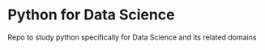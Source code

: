# Python for Data Science
Repo to study python specifically for Data Science and its related domains
